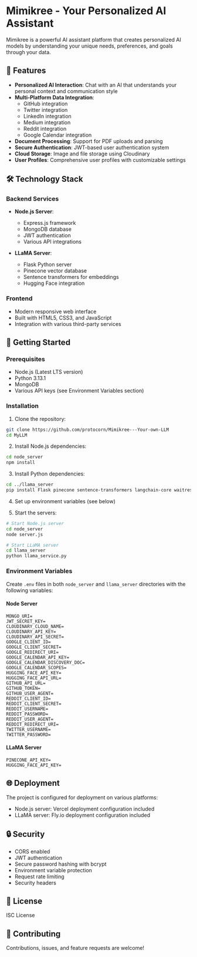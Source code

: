 # Mimikree - Your Personalized AI Assistant

Mimikree is a powerful AI assistant platform that creates personalized AI models by understanding your unique needs, preferences, and goals through your data.

## 🌟 Features

- **Personalized AI Interaction**: Chat with an AI that understands your personal context and communication style
- **Multi-Platform Data Integration**:
  - GitHub integration
  - Twitter integration
  - LinkedIn integration
  - Medium integration
  - Reddit integration
  - Google Calendar integration
- **Document Processing**: Support for PDF uploads and parsing
- **Secure Authentication**: JWT-based user authentication system
- **Cloud Storage**: Image and file storage using Cloudinary
- **User Profiles**: Comprehensive user profiles with customizable settings

## 🛠️ Technology Stack

### Backend Services
- **Node.js Server**:
  - Express.js framework
  - MongoDB database
  - JWT authentication
  - Various API integrations

- **LLaMA Server**:
  - Flask Python server
  - Pinecone vector database
  - Sentence transformers for embeddings
  - Hugging Face integration

### Frontend
- Modern responsive web interface
- Built with HTML5, CSS3, and JavaScript
- Integration with various third-party services

## 🚀 Getting Started

### Prerequisites
- Node.js (Latest LTS version)
- Python 3.13.1
- MongoDB
- Various API keys (see Environment Variables section)

### Installation

1. Clone the repository:
```bash
git clone https://github.com/protocorn/Mimikree---Your-own-LLM
cd MyLLM
```

2. Install Node.js dependencies:
```bash
cd node_server
npm install
```

3. Install Python dependencies:
```bash
cd ../llama_server
pip install Flask pinecone sentence-transformers langchain-core waitress google-generativeai
```

4. Set up environment variables (see below)

5. Start the servers:
```bash
# Start Node.js server
cd node_server
node server.js

# Start LLaMA server
cd llama_server
python llama_service.py
```

### Environment Variables

Create `.env` files in both `node_server` and `llama_server` directories with the following variables:

#### Node Server
```
MONGO_URI=
JWT_SECRET_KEY=
CLOUDINARY_CLOUD_NAME=
CLOUDINARY_API_KEY=
CLOUDINARY_API_SECRET=
GOOGLE_CLIENT_ID=
GOOGLE_CLIENT_SECRET=
GOOGLE_REDIRECT_URI=
GOOGLE_CALENDAR_API_KEY=
GOOGLE_CALENDAR_DISCOVERY_DOC=
GOOGLE_CALENDAR_SCOPES=
HUGGING_FACE_API_KEY=
HUGGING_FACE_API_URL=
GITHUB_API_URL=
GITHUB_TOKEN=
GITHUB_USER_AGENT=
REDDIT_CLIENT_ID=
REDDIT_CLIENT_SECRET=
REDDIT_USERNAME=
REDDIT_PASSWORD=
REDDIT_USER_AGENT=
REDDIT_REDIRECT_URI=
TWITTER_USERNAME=
TWITTER_PASSWORD=
```

#### LLaMA Server
```
PINECONE_API_KEY=
HUGGING_FACE_API_KEY=
```

## 🌐 Deployment

The project is configured for deployment on various platforms:

- Node.js server: Vercel deployment configuration included
- LLaMA server: Fly.io deployment configuration included

## 🔒 Security

- CORS enabled
- JWT authentication
- Secure password hashing with bcrypt
- Environment variable protection
- Request rate limiting
- Security headers

## 📝 License

ISC License

## 🤝 Contributing

Contributions, issues, and feature requests are welcome! 
